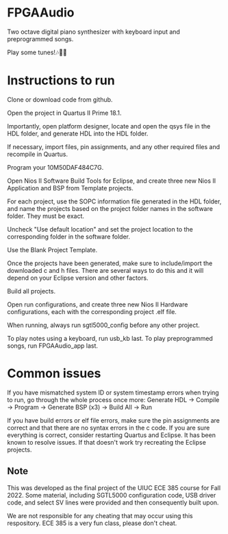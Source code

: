 # FPGAAudio

Two octave digital piano synthesizer with keyboard input and preprogrammed songs.

Play some tunes!🎶🎹🎵

# Instructions to run

Clone or download code from github.

Open the project in Quartus II Prime 18.1.

Importantly, open platform designer, locate and open the qsys file in the HDL folder, and generate HDL into the HDL folder.

If necessary, import files, pin assignments, and any other required files and recompile in Quartus.

Program your 10M50DAF484C7G.

Open Nios II Software Build Tools for Eclipse, and create three new Nios II Application and BSP from Template projects.

For each project, use the SOPC information file generated in the HDL folder, and name the projects based on the project folder names in the software folder. They must be exact.

Uncheck "Use default location" and set the project location to the corresponding folder in the software folder.

Use the Blank Project Template.

Once the projects have been generated, make sure to include/import the downloaded c and h files. There are several ways to do this and it will depend on your Eclipse version and other factors.

Build all projects.

Open run configurations, and create three new Nios II Hardware configurations, each with the corresponding project .elf file.

When running, always run sgtl5000_config before any other project.

To play notes using a keyboard, run usb_kb last. To play preprogrammed songs, run FPGAAudio_app last.

# Common issues

If you have mismatched system ID or system timestamp errors when trying to run, go through the whole process once more: Generate HDL -> Compile -> Program -> Generate BSP (x3) -> Build All -> Run

If you have build errors or elf file errors, make sure the pin assignments are correct and that there are no syntax errors in the c code. If you are sure everything is correct, consider restarting Quartus and Eclipse. It has been known to resolve issues. If that doesn't work try recreating the Eclipse projects.

## Note

This was developed as the final project of the UIUC ECE 385 course for Fall 2022. Some material, including SGTL5000 configuration code, USB driver code, and select SV lines were provided and then consequently built upon.

We are not responsible for any cheating that may occur using this respository. ECE 385 is a very fun class, please don't cheat.
